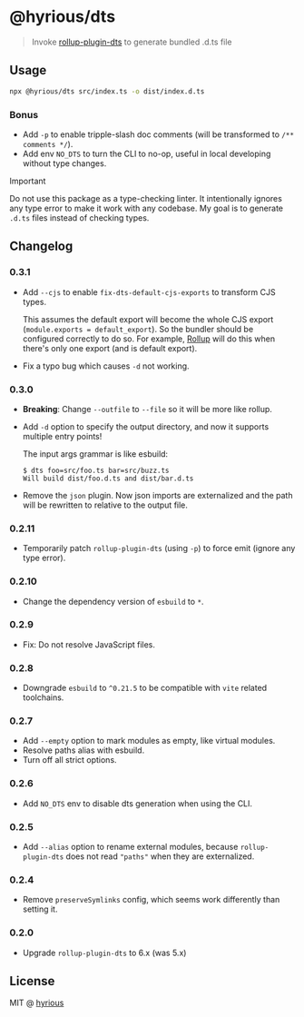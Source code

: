 # @hyrious/dts

> Invoke [rollup-plugin-dts](https://github.com/Swatinem/rollup-plugin-dts) to generate bundled .d.ts file

## Usage

```bash
npx @hyrious/dts src/index.ts -o dist/index.d.ts
```

### Bonus

- Add `-p` to enable tripple-slash doc comments (will be transformed to `/** comments */`).
- Add env `NO_DTS` to turn the CLI to no-op, useful in local developing without type changes.

> [!IMPORTANT]
> Do not use this package as a type-checking linter.
> It intentionally ignores any type error to make it work with any codebase.
> My goal is to generate `.d.ts` files instead of checking types.

## Changelog

### 0.3.1

- Add `--cjs` to enable `fix-dts-default-cjs-exports` to transform CJS types.

  This assumes the default export will become the whole CJS export (`module.exports = default_export`). So the bundler should be configured correctly to do so. For example, [Rollup](https://rollupjs.org/repl/?shareable=JTdCJTIyZXhhbXBsZSUyMiUzQSUyMiUyMiUyQyUyMm1vZHVsZXMlMjIlM0ElNUIlN0IlMjJjb2RlJTIyJTNBJTIyZnVuY3Rpb24lMjBmb28oKSUyMCU3QiU1Q24lMjAlMjByZXR1cm4lMjAxJTVDbiU3RCU1Q24lNUNuZXhwb3J0JTIwZGVmYXVsdCUyMGZvbyUyMiUyQyUyMmlzRW50cnklMjIlM0F0cnVlJTJDJTIybmFtZSUyMiUzQSUyMm1haW4uanMlMjIlN0QlNUQlMkMlMjJvcHRpb25zJTIyJTNBJTdCJTIyb3V0cHV0JTIyJTNBJTdCJTIyZm9ybWF0JTIyJTNBJTIyY2pzJTIyJTdEJTdEJTdE) will do this when there's only one export (and is default export).

- Fix a typo bug which causes `-d` not working.

### 0.3.0

- **Breaking**: Change `--outfile` to `--file` so it will be more like rollup.

- Add `-d` option to specify the output directory, and now it supports multiple entry points!

  The input args grammar is like esbuild:

  ```console
  $ dts foo=src/foo.ts bar=src/buzz.ts
  Will build dist/foo.d.ts and dist/bar.d.ts
  ```

- Remove the `json` plugin. Now json imports are externalized and the path will be rewritten to relative to the output file.

### 0.2.11

- Temporarily patch `rollup-plugin-dts` (using `-p`) to force emit (ignore any type error).

### 0.2.10

- Change the dependency version of `esbuild` to `*`.

### 0.2.9

- Fix: Do not resolve JavaScript files.

### 0.2.8

- Downgrade `esbuild` to `^0.21.5` to be compatible with `vite` related toolchains.

### 0.2.7

- Add `--empty` option to mark modules as empty, like virtual modules.
- Resolve paths alias with esbuild.
- Turn off all strict options.

### 0.2.6

- Add `NO_DTS` env to disable dts generation when using the CLI.

### 0.2.5

- Add `--alias` option to rename external modules, because `rollup-plugin-dts` does not read `"paths"` when they are externalized.

### 0.2.4

- Remove `preserveSymlinks` config, which seems work differently than setting it.

### 0.2.0

- Upgrade `rollup-plugin-dts` to 6.x (was 5.x)

## License

MIT @ [hyrious](https://github.com/hyrious)
